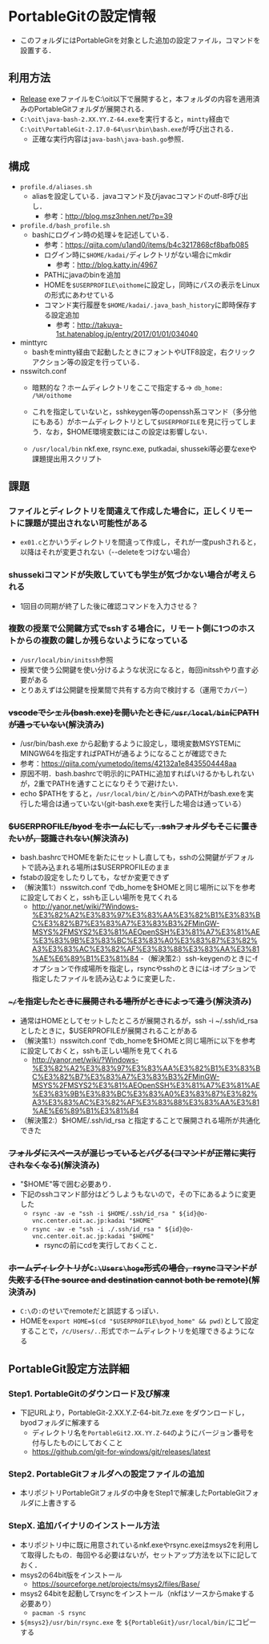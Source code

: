 # PortableGitの設定情報
- このフォルダにはPortableGitを対象とした追加の設定ファイル，コマンドを設置する．

## 利用方法
- [Release](https://github.com/spiralpartners/byod.zip/releases) exeファイルをC:\oit以下で展開すると，本フォルダの内容を適用済みのPortableGitフォルダが展開される．
- `C:\oit\java-bash-2.XX.YY.Z-64.exe`を実行すると，`mintty`経由で`C:\oit\PortableGit-2.17.0-64\usr\bin\bash.exe`が呼び出される．
  - 正確な実行内容は`java-bash\java-bash.go`参照．

## 構成
- `profile.d/aliases.sh` 
  - aliasを設定している．javaコマンド及びjavacコマンドのutf-8呼び出し．
    - 参考：http://blog.msz3nhen.net/?p=39
- `profile.d/bash_profile.sh` 
  - bashにログイン時の処理↓を記述している．
    - 参考：https://qiita.com/u1and0/items/b4c3217868cf8bafb085
    - ログイン時に`$HOME/kadai/`ディレクトリがない場合にmkdir
      - 参考：http://blog.katty.in/4967
    - PATHにjavaのbinを追加
    - HOMEを`$USERPROFILE\oithome`に設定し，同時にパスの表示をLinuxの形式にあわせている
    - コマンド実行履歴を`$HOME/kadai/.java_bash_history`に即時保存する設定追加
      - 参考：http://takuya-1st.hatenablog.jp/entry/2017/01/01/034040
- minttyrc
  - bashをmintty経由で起動したときにフォントやUTF8設定，右クリックアクション等の設定を行っている．
- nsswitch.conf
  - 暗黙的な？ホームディレクトリをここで指定する-> `db_home: /%H/oithome`
  - これを指定していないと，sshkeygen等のopenssh系コマンド（多分他にもある）がホームディレクトリとして`$USERPROFILE`を見に行ってしまう．なお，$HOME環境変数にはこの設定は影響しない．

  - `/usr/local/bin` nkf.exe, rsync.exe, putkadai, shusseki等必要なexeや課題提出用スクリプト

## 課題
### ファイルとディレクトリを間違えて作成した場合に，正しくリモートに課題が提出されない可能性がある
- `ex01.c`とかいうディレクトリを間違って作成し，それが一度pushされると，以降はそれが変更されない（--deleteをつけない場合）
### shussekiコマンドが失敗していても学生が気づかない場合が考えられる
- 1回目の同期が終了した後に確認コマンドを入力させる？

### 複数の授業で公開鍵方式でsshする場合に，リモート側に1つのホストからの複数の鍵しか残らないようになっている
- `/usr/local/bin/initssh`参照
- 授業で使う公開鍵を使い分けるような状況になると，毎回initsshやり直す必要がある
- とりあえずは公開鍵を授業間で共有する方向で検討する（運用でカバー）

### ~~vscodeでシェル(bash.exe)を開いたときに`/usr/local/bin`にPATHが通っていない~~(解決済み)
- /usr/bin/bash.exe から起動するように設定し，環境変数MSYSTEMにMINGW64を指定すればPATHが通るようになることが確認できた
- 参考：https://qiita.com/yumetodo/items/42132a1e8435504448aa
- 原因不明．bash.bashrcで明示的にPATHに追加すればいけるかもしれないが，2重でPATHを通すことになりそうで避けたい．
- echo $PATHをすると，`/usr/local/bin/`と`/bin`へのPATHがbash.exeを実行した場合は通っていない(git-bash.exeを実行した場合は通っている）
### ~~$USERPROFILE/byod をホームにして，.sshフォルダもそこに置きたいが，認識されない~~(解決済み)
- bash.bashrcでHOMEを新たにセットし直しても，sshの公開鍵がデフォルトで読み込まれる場所は$USERPROFILEのまま
- fstabの設定をしたりしても，なぜか変更できず
- （解決策1:）nsswitch.conf でdb_homeを$HOMEと同じ場所に以下を参考に設定しておくと，sshも正しい場所を見てくれる
  - http://yanor.net/wiki/?Windows-%E3%82%A2%E3%83%97%E3%83%AA%E3%82%B1%E3%83%BC%E3%82%B7%E3%83%A7%E3%83%B3%2FMinGW-MSYS%2FMSYS2%E3%81%AEOpenSSH%E3%81%A7%E3%81%AE%E3%83%9B%E3%83%BC%E3%83%A0%E3%83%87%E3%82%A3%E3%83%AC%E3%82%AF%E3%83%88%E3%83%AA%E3%81%AE%E6%89%B1%E3%81%84
-（解決策2:）ssh-keygenのときに-fオプションで作成場所を指定し，rsyncやsshのときには-iオプションで指定したファイルを読み込むように変更した．

### ~~`~/`を指定したときに展開される場所がときによって違う~~(解決済み)
- 通常はHOMEとしてセットしたところが展開されるが，ssh -i ~/.ssh/id_rsa としたときに，$USERPROFILEが展開されることがある
- （解決策1:）nsswitch.conf でdb_homeを$HOMEと同じ場所に以下を参考に設定しておくと，sshも正しい場所を見てくれる
  - http://yanor.net/wiki/?Windows-%E3%82%A2%E3%83%97%E3%83%AA%E3%82%B1%E3%83%BC%E3%82%B7%E3%83%A7%E3%83%B3%2FMinGW-MSYS%2FMSYS2%E3%81%AEOpenSSH%E3%81%A7%E3%81%AE%E3%83%9B%E3%83%BC%E3%83%A0%E3%83%87%E3%82%A3%E3%83%AC%E3%82%AF%E3%83%88%E3%83%AA%E3%81%AE%E6%89%B1%E3%81%84
- （解決策2:）$HOME/.ssh/id_rsa と指定することで展開される場所が共通化できた

### ~~フォルダにスペースが混じっているとバグる(コマンドが正常に実行されなくなる)~~(解決済み)
- "$HOME"等で囲む必要あり．
- 下記のsshコマンド部分はどうしようもないので，その下にあるように変更した
  - `rsync -av -e "ssh -i $HOME/.ssh/id_rsa " ${id}@o-vnc.center.oit.ac.jp:kadai "$HOME"`
  - `rsync -av -e "ssh -i ./.ssh/id_rsa " ${id}@o-vnc.center.oit.ac.jp:kadai "$HOME"`
    - rsyncの前にcdを実行しておくこと．

### ~~ホームディレクトリが`C:\Users\hoge`形式の場合，rsyncコマンドが失敗する(The source and destination cannot both be remote)~~(解決済み)
- `C:\`の`:`のせいでremoteだと誤認するっぽい．
- HOMEを`export HOME=$(cd "$USERPROFILE\byod_home" && pwd)`として設定することで，`/c/Users/..`形式でホームディレクトリを処理できるようになる

## PortableGit設定方法詳細
### Step1. PortableGitのダウンロード及び解凍
- 下記URLより，PortableGit-2.XX.Y.Z-64-bit.7z.exe をダウンロードし，byodフォルダに解凍する
  - ディレクトリ名を`PortableGit2.XX.YY.Z-64`のようにバージョン番号を付与したものにしておくこと
  - https://github.com/git-for-windows/git/releases/latest

### Step2. PortableGitフォルダへの設定ファイルの追加
- 本リポジトリPortableGitフォルダの中身をStep1で解凍したPortableGitフォルダに上書きする

### StepX. 追加バイナリのインストール方法
- 本リポジトリ中に既に用意されているnkf.exeやrsync.exeはmsys2を利用して取得したもの．毎回やる必要はないが，セットアップ方法を以下に記しておく．
- msys2の64bit版をインストール
  - https://sourceforge.net/projects/msys2/files/Base/
- msys2 64bitを起動してrsyncをインストール（nkfはソースからmakeする必要あり）
  - `pacman -S rsync`
- `${msys2}/usr/bin/rsync.exe` を `${PortableGit}/usr/local/bin/`にコピーする
